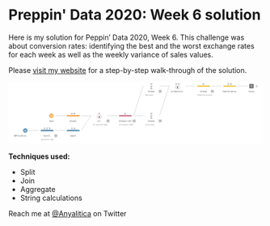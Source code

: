 # Preppin' Data 2020: Week 6 solution

Here is my solution for Peppin’ Data 2020, Week 6. This challenge was about conversion rates: identifying the best and the worst exchange rates for each week as well as the weekly variance of sales values.

Please [visit my website](https://www.prosvetova.com/blog/2020-02-18-preppindata_2020w6) for a step-by-step walk-through of the solution. 

![Preppin' Data 2020: week 6 solution](PD2020w6_flow.png)

**Techniques used:**

 - Split
 - Join
 - Aggregate
 - String calculations


Reach me at [@Anyalitica](https://twitter.com/Anyalitica) on Twitter